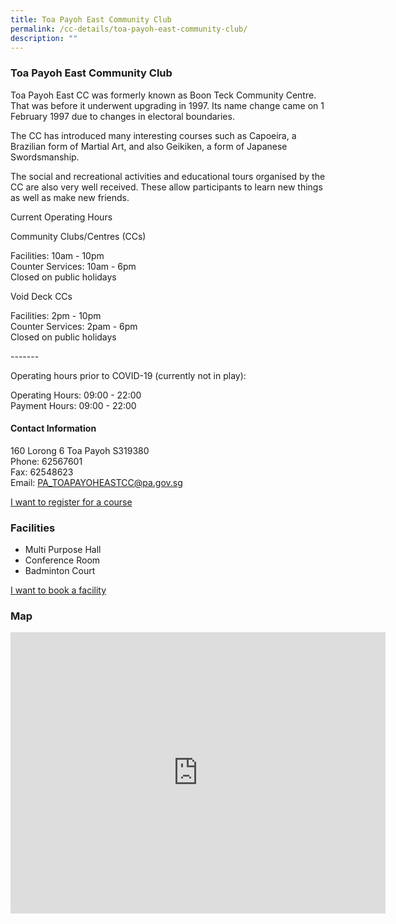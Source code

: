 ```yaml
---
title: Toa Payoh East Community Club
permalink: /cc-details/toa-payoh-east-community-club/
description: ""
---
```

### Toa Payoh East Community Club

Toa Payoh East CC was formerly known as Boon Teck Community Centre. That was before it underwent upgrading in 1997. Its name change came on 1 February 1997 due to changes in electoral boundaries.

The CC has introduced many interesting courses such as Capoeira, a Brazilian form of Martial Art, and also Geikiken, a form of Japanese Swordsmanship.

The social and recreational activities and educational tours organised by the CC are also very well received. These allow participants to learn new things as well as make new friends.

Current Operating Hours  
  
Community Clubs/Centres (CCs)  
  
Facilities: 10am - 10pm  
Counter Services: 10am - 6pm  
Closed on public holidays  
  
Void Deck CCs  
  
Facilities: 2pm - 10pm  
Counter Services: 2pam - 6pm  
Closed on public holidays  
  
\-------  
  
Operating hours prior to COVID-19 (currently not in play):

Operating Hours: 09:00 - 22:00  
Payment Hours: 09:00 - 22:00

#### Contact Information

160 Lorong 6 Toa Payoh S319380  
Phone: 62567601  
Fax: 62548623  
Email: [PA\_TOAPAYOHEASTCC@pa.gov.sg](mailto:PA_TOAPAYOHEASTCC@pa.gov.sg)  

[I want to register for a course](https://www.onepa.gov.sg/)

### Facilities

*   Multi Purpose Hall
*   Conference Room
*   Badminton Court

[I want to book a facility](https://www.onepa.gov.sg/)

### Map
<iframe src="https://www.google.com/maps/embed?pb=!1m18!1m12!1m3!1d3988.733325186596!2d103.85004412838268!3d1.3362410588891425!2m3!1f0!2f0!3f0!3m2!1i1024!2i768!4f13.1!3m3!1m2!1s0x31da176f8e948f7d%3A0x9f9e75fc04a18f4b!2s160%20Lor%206%20Toa%20Payoh%2C%20Singapore%20319380!5e0!3m2!1sen!2ssg!4v1661223196912!5m2!1sen!2ssg" width="600" height="450" style="border:0;" allowfullscreen="" loading="lazy" ></iframe>
